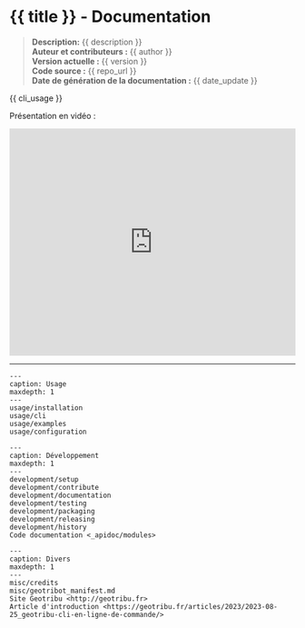 # {{ title }} - Documentation

> **Description:** {{ description }}  
> **Auteur et contributeurs :** {{ author }}  
> **Version actuelle :** {{ version }}  
> **Code source :** {{ repo_url }}  
> **Date de génération de la documentation :** {{ date_update }}

{{ cli_usage }}

Présentation en vidéo :

<iframe width="100%" height="400" src="https://www.youtube.com/embed/eWNBpUVYakY?si=A5BXKx9ff1NeQfBC" title="YouTube video player" frameborder="0" allow="accelerometer; autoplay; clipboard-write; encrypted-media; gyroscope; picture-in-picture; web-share" allowfullscreen></iframe>

---

```{toctree}
---
caption: Usage
maxdepth: 1
---
usage/installation
usage/cli
usage/examples
usage/configuration
```

```{toctree}
---
caption: Développement
maxdepth: 1
---
development/setup
development/contribute
development/documentation
development/testing
development/packaging
development/releasing
development/history
Code documentation <_apidoc/modules>
```

```{toctree}
---
caption: Divers
maxdepth: 1
---
misc/credits
misc/geotribot_manifest.md
Site Geotribu <http://geotribu.fr>
Article d'introduction <https://geotribu.fr/articles/2023/2023-08-25_geotribu-cli-en-ligne-de-commande/>
```
